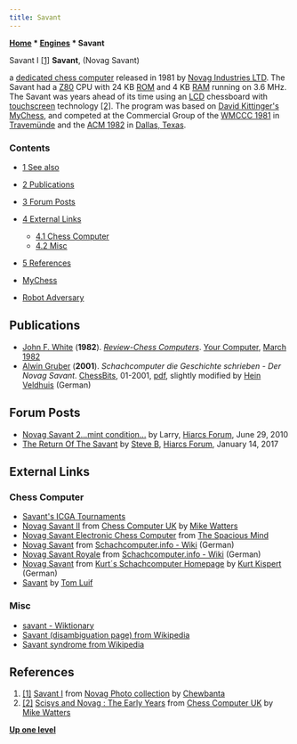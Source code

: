 ```yaml
---
title: Savant
---
```

**[Home](Home "Home") \* [Engines](Engines "Engines") \* Savant**



 [](https://www.flickr.com/photos/10261668@N05/858166235/sizes/o/in/set-72157600922171918/) Savant I <a id="cite-note-1" href="#cite-ref-1">[1]</a> 
**Savant**, (Novag Savant)  

a [dedicated chess computer](Dedicated_Chess_Computers "Dedicated Chess Computers") released in 1981 by [Novag Industries LTD](Novag "Novag"). The Savant had a [Z80](Z80 "Z80") CPU with 24 KB [ROM](Memory#ROM "Memory") and 4 KB [RAM](Memory#RAM "Memory") running on 3.6 MHz. The Savant was years ahead of its time using an [LCD](https://en.wikipedia.org/wiki/Liquid_crystal_display) chessboard with [touchscreen](https://en.wikipedia.org/wiki/Touchscreen) technology <a id="cite-note-2" href="#cite-ref-2">[2]</a>. The program was based on [David Kittinger's](David_Kittinger "David Kittinger") [MyChess](MyChess "MyChess"), and competed at the Commercial Group of the [WMCCC 1981](WMCCC_1981 "WMCCC 1981") in [Travemünde](https://en.wikipedia.org/wiki/Travem%C3%BCnde) and the [ACM 1982](ACM_1982 "ACM 1982") in [Dallas, Texas](https://en.wikipedia.org/wiki/Dallas%2C_Texas). 



### Contents


* [1 See also](#see-also)
* [2 Publications](#publications)
* [3 Forum Posts](#forum-posts)
* [4 External Links](#external-links)
	+ [4.1 Chess Computer](#chess-computer)
	+ [4.2 Misc](#misc)
* [5 References](#references)






* [MyChess](MyChess "MyChess")
* [Robot Adversary](Robot_Adversary "Robot Adversary")


## Publications


* [John F. White](John_F._White "John F. White") (**1982**). *[Review-Chess Computers](http://yourcomputeronline.wordpress.com/2011/01/31/review-chess-computers/)*. [Your Computer](Your_Computer "Your Computer"), [March 1982](http://yourcomputeronline.wordpress.com/2011/01/30/march-1982-contents-and-editorial/)
* [Alwin Gruber](index.php?title=Alwin_Gruber&action=edit&redlink=1 "Alwin Gruber (page does not exist)") (**2001**). *Schachcomputer die Geschichte schrieben - Der Novag Savant*. [ChessBits](ChessBits "ChessBits"), 01-2001, [pdf](http://www.schaakcomputers.nl/hein_veldhuis/database/files/09-1982%20%5BJ-1001%5D%20Novag%20-%20Savant%20II.pdf), slightly modified by [Hein Veldhuis](Hein_Veldhuis "Hein Veldhuis") (German)


## Forum Posts


* [Novag Savant 2...mint condition...](http://www.hiarcs.net/forums/viewtopic.php?p=47105&sid=112fb65eec28e3fee6e7f2de178888c0) by Larry, [Hiarcs Forum](Computer_Chess_Forums "Computer Chess Forums"), June 29, 2010
* [The Return Of The Savant](http://www.hiarcs.net/forums/viewtopic.php?t=8207) by [Steve B](Steve_Blincoe "Steve Blincoe"), [Hiarcs Forum](Computer_Chess_Forums "Computer Chess Forums"), January 14, 2017


## External Links


### Chess Computer


* [Savant's ICGA Tournaments](https://www.game-ai-forum.org/icga-tournaments/program.php?id=501)
* [Novag Savant II](http://www.chesscomputeruk.com/html/novag_savant_ii.html) from [Chess Computer UK](http://www.chesscomputeruk.com/index.html) by [Mike Watters](Mike_Watters "Mike Watters")
* [Novag Savant Electronic Chess Computer](http://www.spacious-mind.com/html/savant.html) from [The Spacious Mind](The_Spacious_Mind "The Spacious Mind")
* [Novag Savant](http://www.schach-computer.info/wiki/index.php/Novag_Savant) from [Schachcomputer.info - Wiki](http://www.schach-computer.info/wiki/index.php/Hauptseite_En) (German)
* [Novag Savant Royale](http://www.schach-computer.info/wiki/index.php/Novag_Savant_Royale) from [Schachcomputer.info - Wiki](http://www.schach-computer.info/wiki/index.php/Hauptseite_En) (German)
* [Novag Savant](http://www.schachcomputer.at/savant.htm) from [Kurt´s Schachcomputer Homepage](http://www.schachcomputer.at/index.htm) by [Kurt Kispert](Kurt_Kispert "Kurt Kispert") (German)
* [Savant](http://www.xs4all.nl/%7Etluif/chescom/EngNovSav.html) by [Tom Luif](Tom_Luif "Tom Luif")


### Misc


* [savant - Wiktionary](http://en.wiktionary.org/wiki/savant)
* [Savant (disambiguation page) from Wikipedia](https://en.wikipedia.org/wiki/Savant)
* [Savant syndrome from Wikipedia](https://en.wikipedia.org/wiki/Savant_syndrome)


## References


1. <a id="cite-ref-1" href="#cite-note-1">[1]</a> [Savant I](https://www.flickr.com/photos/10261668@N05/858166235/sizes/o/in/set-72157600922171918/) from [Novag Photo collection](http://www.flickr.com/photos/10261668@N05/sets/72157600922171918/) by [Chewbanta](Steve_Blincoe "Steve Blincoe")
2. <a id="cite-ref-2" href="#cite-note-2">[2]</a> [Scisys and Novag : The Early Years](http://www.chesscomputeruk.com/html/scisys_and_novag___the_early_y.html) from [Chess Computer UK](http://www.chesscomputeruk.com/index.html) by [Mike Watters](Mike_Watters "Mike Watters")

**[Up one level](Engines "Engines")**







 
